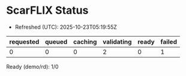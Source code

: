 ﻿# ScarFLIX Status

* Refreshed (UTC): 2025-10-23T05:19:55Z

| requested | queued | caching | validating | ready | failed |
|-----------|--------|---------|------------|-------|--------|
| 0 | 0 | 0 | 2 | 0 | 1 |

Ready (demo/rd): 1/0

